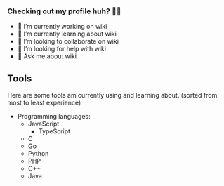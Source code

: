 ### Checking out my profile huh? 💅🏽

- 🔭 I’m currently working on wiki
- 🌱 I’m currently learning about wiki
- 👯 I’m looking to collaborate on wiki
- 🤔 I’m looking for help with wiki
- 💬 Ask me about wiki

## Tools
Here are some tools am currently using and learning about. (sorted from most to least experience)
- Programming languages:
  - JavaScript
    - TypeScript
  - C
  - Go
  - Python
  - PHP
  - C++
  - Java
